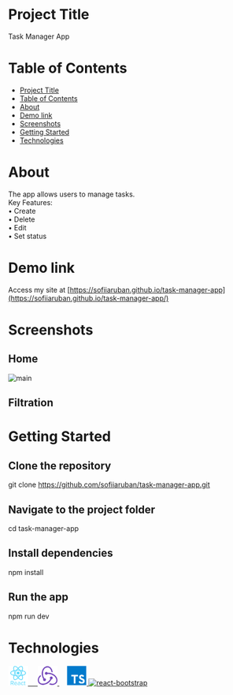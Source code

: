 # Project Title

Task Manager App

# Table of Contents

- [Project Title](#project-title)
- [Table of Contents](#table-of-contents)
- [About](#about)
- [Demo link](#demo-link)
- [Screenshots](#screenshots)
- [Getting Started](#getting-started)
- [Technologies](#technologies)

# About
The app allows users to manage tasks.<br>
Key Features:<br>
&#8226; Create <br>
&#8226; Delete <br> 
&#8226; Edit <br>
&#8226; Set status <br>

# Demo link 
Access my site at [https://sofiiaruban.github.io/task-manager-app](https://sofiiaruban.github.io/task-manager-app/)

# Screenshots 

## Home

![main](https://github.com/sofiiaruban/task-manager-app/assets/37212452/a065e84e-1da5-46f7-8d21-aabd70ed10ab)

## Filtration


# Getting Started

## Clone the repository
git clone https://github.com/sofiiaruban/task-manager-app.git

## Navigate to the project folder
cd task-manager-app

## Install dependencies
npm install

## Run the app
npm run dev

# Technologies
<p align="left"> <a href="https://reactjs.org/" target="_blank" rel="noreferrer"> <img src="https://raw.githubusercontent.com/devicons/devicon/master/icons/react/react-original-wordmark.svg" alt="react" width="40" height="40"/>  &nbsp;  &nbsp; <a href="https://redux.js.org" target="_blank" rel="noreferrer"> <img src="https://raw.githubusercontent.com/devicons/devicon/master/icons/redux/redux-original.svg" alt="redux" width="40" height="40"/> </a> &nbsp;  &nbsp; <a href="https://www.typescriptlang.org/" target="_blank" rel="noreferrer"> <img src="https://raw.githubusercontent.com/devicons/devicon/master/icons/typescript/typescript-original.svg" alt="typescript" width="40" height="40"/> </a> 
<a href=https://react-bootstrap.netlify.app" target="_blank" rel="noreferrer"> <img src="https://react-bootstrap.netlify.app/img/logo.svg" alt="react-bootstrap" width="40" height="40"/> </a> 
</p>
